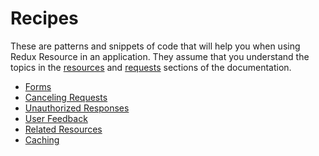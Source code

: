 # Recipes

These are patterns and snippets of code that will help you when using
Redux Resource in an application. They assume that you understand the
topics in the [resources](../resources/README.md) and
[requests](../requests/README.md) sections of the documentation.

* [Forms](recipes/forms.md)
* [Canceling Requests](recipes/canceling-requests.md)
* [Unauthorized Responses](recipes/unauthorized-responses.md)
* [User Feedback](recipes/user-feedback.md)
* [Related Resources](recipes/related-resources.md)
* [Caching](recipes/caching.md)
